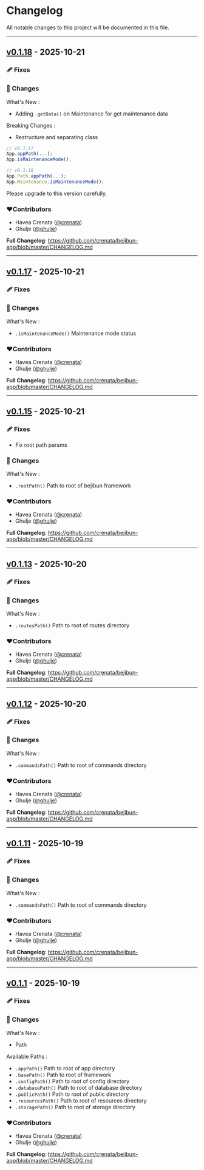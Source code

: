 # Changelog
All notable changes to this project will be documented in this file.

---

## [v0.1.18](https://github.com/crenata/bejibun-app/compare/v0.1.17...v0.1.18) - 2025-10-21

### 🩹 Fixes

### 📖 Changes
What's New :
- Adding `.getData()` on Maintenance for get maintenance data

Breaking Changes :
- Restructure and separating class

```ts
// v0.1.17
App.appPath(...);
App.isMaintenanceMode();

// v0.1.18
App.Path.appPath(...);
App.Maintenance.isMaintenanceMode();
```

Please upgrade to this version carefully.

### ❤️Contributors
- Havea Crenata ([@crenata](https://github.com/crenata))
- Ghulje ([@ghulje](https://github.com/ghulje))

**Full Changelog**: https://github.com/crenata/bejibun-app/blob/master/CHANGELOG.md

---

## [v0.1.17](https://github.com/crenata/bejibun-app/compare/v0.1.15...v0.1.17) - 2025-10-21

### 🩹 Fixes

### 📖 Changes
What's New :
- `.isMaintenanceMode()` Maintenance mode status

### ❤️Contributors
- Havea Crenata ([@crenata](https://github.com/crenata))
- Ghulje ([@ghulje](https://github.com/ghulje))

**Full Changelog**: https://github.com/crenata/bejibun-app/blob/master/CHANGELOG.md

---

## [v0.1.15](https://github.com/crenata/bejibun-app/compare/v0.1.13...v0.1.15) - 2025-10-21

### 🩹 Fixes
- Fix root path params

### 📖 Changes
What's New :
- `.rootPath()` Path to root of bejibun framework

### ❤️Contributors
- Havea Crenata ([@crenata](https://github.com/crenata))
- Ghulje ([@ghulje](https://github.com/ghulje))

**Full Changelog**: https://github.com/crenata/bejibun-app/blob/master/CHANGELOG.md

---

## [v0.1.13](https://github.com/crenata/bejibun-app/compare/v0.1.12...v0.1.13) - 2025-10-20

### 🩹 Fixes

### 📖 Changes
What's New :
- `.routesPath()` Path to root of routes directory

### ❤️Contributors
- Havea Crenata ([@crenata](https://github.com/crenata))
- Ghulje ([@ghulje](https://github.com/ghulje))

**Full Changelog**: https://github.com/crenata/bejibun-app/blob/master/CHANGELOG.md

---

## [v0.1.12](https://github.com/crenata/bejibun-app/compare/v0.1.11...v0.1.12) - 2025-10-20

### 🩹 Fixes

### 📖 Changes
What's New :
- `.commandsPath()` Path to root of commands directory

### ❤️Contributors
- Havea Crenata ([@crenata](https://github.com/crenata))
- Ghulje ([@ghulje](https://github.com/ghulje))

**Full Changelog**: https://github.com/crenata/bejibun-app/blob/master/CHANGELOG.md

---

## [v0.1.11](https://github.com/crenata/bejibun-app/compare/v0.1.1...v0.1.11) - 2025-10-19

### 🩹 Fixes

### 📖 Changes
What's New :
- `.commandsPath()` Path to root of commands directory

### ❤️Contributors
- Havea Crenata ([@crenata](https://github.com/crenata))
- Ghulje ([@ghulje](https://github.com/ghulje))

**Full Changelog**: https://github.com/crenata/bejibun-app/blob/master/CHANGELOG.md

---

## [v0.1.1](https://github.com/crenata/bejibun-app/compare/v0.1.1...v0.1.1) - 2025-10-19

### 🩹 Fixes

### 📖 Changes
What's New :
- Path

Available Paths :
- `.appPath()` Path to root of app directory
- `.basePath()` Path to root of framework
- `.configPath()` Path to root of config directory
- `.databasePath()` Path to root of database directory
- `.publicPath()` Path to root of public directory
- `.resourcesPath()` Path to root of resources directory
- `.storagePath()` Path to root of storage directory

### ❤️Contributors
- Havea Crenata ([@crenata](https://github.com/crenata))
- Ghulje ([@ghulje](https://github.com/ghulje))

**Full Changelog**: https://github.com/crenata/bejibun-app/blob/master/CHANGELOG.md